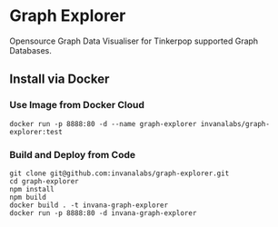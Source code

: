 # Graph Explorer

Opensource Graph Data Visualiser for Tinkerpop supported Graph Databases.


## Install via Docker

### Use Image from Docker Cloud

```shell script
docker run -p 8888:80 -d --name graph-explorer invanalabs/graph-explorer:test

```


### Build and Deploy from Code
```shell script
git clone git@github.com:invanalabs/graph-explorer.git
cd graph-explorer
npm install
npm build
docker build . -t invana-graph-explorer
docker run -p 8888:80 -d invana-graph-explorer 
```

